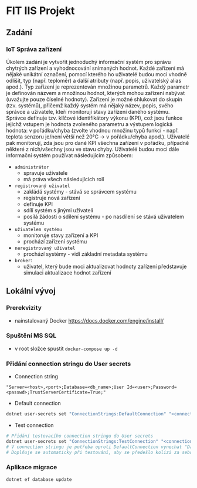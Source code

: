 # FIT IIS Projekt
## Zadání
### IoT Správa zařízení
Úkolem zadání je vytvořit jednoduchý informační systém pro správu chytrých zařízení a vyhodnocování snímaných hodnot. Každé zařízení má nějaké unikátní označení, pomocí kterého ho uživatelé budou moci vhodně odlišit, typ (např. teploměr) a další atributy (např. popis, uživatelský alias apod.). Typ zařízení je reprezentován množinou parametrů. Každý parametr je definován názvem a množinou hodnot, kterých mohou zařízení nabývat (uvažujte pouze číselné hodnoty). Zařízení je možné shlukovat do skupin (tzv. systémů), přičemž každý systém má nějaký název, popis, svého správce a uživatele, kteří monitorují stavy zařízení daného systému. Správce definuje tzv. klíčové identifikátory výkonu (KPI), což jsou funkce jejichž vstupem je hodnota zvoleného parametru a výstupem logická hodnota: v pořádku/chyba (zvolte vhodnou množinu typů funkcí - např. teplota senzoru je/není větší než 20°C -> v pořádku/chyba apod.). Uživatelé pak monitorují, zda jsou pro dané KPI všechna zařízení v pořádku, případně některé z nich/všechny jsou ve stavu chyby. Uživatelé budou moci dále informační systém používat následujícím způsobem:

- `administrátor`
    - spravuje uživatele
    - má práva všech následujících rolí
- `registrovaný uživatel`
    - zakládá systémy - stává se správcem systému
    - registruje nová zařízení
    - definuje KPI
    - sdílí systém s jinými uživateli
    - posílá žádosti o sdílení systému - po nasdílení se stává uživatelem systému
- `uživatelem systému`
    - monitoruje stavy zařízení a KPI
    - prochází zařízení systému
- `neregistrovaný uživatel`
    - prochází systémy - vidí základní metadata systému
- `broker`:
    - uživatel, který bude moci aktualizovat hodnoty zařízení
představuje simulaci aktualizace hodnot zařízení

## Lokální vývoj
### Prerekvizity
- nainstalovaný Docker https://docs.docker.com/engine/install/

### Spuštění MS SQL
- v root složce spustit `docker-compose up -d`

### Přidání connection stringu do User secrets
- Connection string
```
"Server=<host>,<port>;Database=<db_name>;User Id=<user>;Password=<passwd>;TrustServerCertificate=True;"
```
- Default connection
```bash
dotnet user-secrets set "ConnectionStrings:DefaultConnection" "<connection string>"
```
- Test connection
```bash
# Přidání testovacího connection stringu do User secrets
dotnet user-secrets set "ConnectionStrings:TestConnection" "<connection string>"
# V connection stringu je potřeba oproti DefaultConnection vynechat "Database=..."
# Doplňuje se automaticky při testování, aby se předešlo kolizi za sebou vykonávaných testů
```

### Aplikace migrace
```bash
dotnet ef database update
```